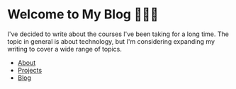  # Welcome to My Blog 👨🏽‍💻  

I've decided to write about the courses I've been taking for a long time. The topic in general is about technology, but I'm considering expanding my writing to cover a wide range of topics.


 - [About](about.md)  
 - [Projects](projects.md)
 - [Blog](blog.md)
